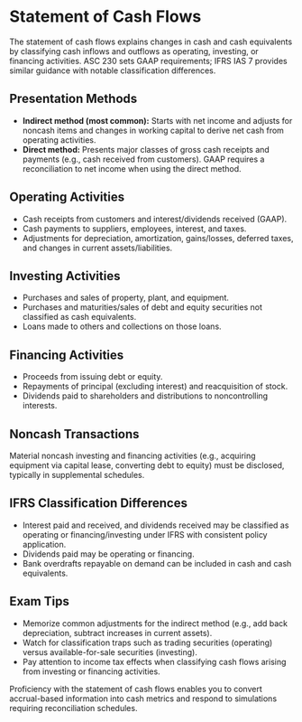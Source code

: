 # Statement of Cash Flows

The statement of cash flows explains changes in cash and cash equivalents by classifying cash inflows and outflows as operating, investing, or financing activities. ASC 230 sets GAAP requirements; IFRS IAS 7 provides similar guidance with notable classification differences.

## Presentation Methods

- **Indirect method (most common):** Starts with net income and adjusts for noncash items and changes in working capital to derive net cash from operating activities.
- **Direct method:** Presents major classes of gross cash receipts and payments (e.g., cash received from customers). GAAP requires a reconciliation to net income when using the direct method.

## Operating Activities

- Cash receipts from customers and interest/dividends received (GAAP).
- Cash payments to suppliers, employees, interest, and taxes.
- Adjustments for depreciation, amortization, gains/losses, deferred taxes, and changes in current assets/liabilities.

## Investing Activities

- Purchases and sales of property, plant, and equipment.
- Purchases and maturities/sales of debt and equity securities not classified as cash equivalents.
- Loans made to others and collections on those loans.

## Financing Activities

- Proceeds from issuing debt or equity.
- Repayments of principal (excluding interest) and reacquisition of stock.
- Dividends paid to shareholders and distributions to noncontrolling interests.

## Noncash Transactions

Material noncash investing and financing activities (e.g., acquiring equipment via capital lease, converting debt to equity) must be disclosed, typically in supplemental schedules.

## IFRS Classification Differences

- Interest paid and received, and dividends received may be classified as operating or financing/investing under IFRS with consistent policy application.
- Dividends paid may be operating or financing.
- Bank overdrafts repayable on demand can be included in cash and cash equivalents.

## Exam Tips

- Memorize common adjustments for the indirect method (e.g., add back depreciation, subtract increases in current assets).
- Watch for classification traps such as trading securities (operating) versus available-for-sale securities (investing).
- Pay attention to income tax effects when classifying cash flows arising from investing or financing activities.

Proficiency with the statement of cash flows enables you to convert accrual-based information into cash metrics and respond to simulations requiring reconciliation schedules.
